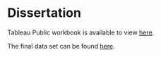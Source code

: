 # Dissertation

Tableau Public workbook is available to view [here](https://public.tableau.com/views/dissertation_workbook/GeographicDistributionofStart-upPapers?:language=en-GB&:display_count=n&:origin=viz_share_link).

The final data set can be found [here](https://drive.google.com/drive/folders/109iC9NNeH4EwJBQpdbijQcGvGbpzMCTf?usp=sharing).
